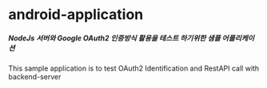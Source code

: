 # android-application

##### NodeJs 서버와 Google OAuth2 인증방식 활용을 테스트 하기위한 샘플 어플리케이션

This sample application is to test OAuth2 Identification and RestAPI call with backend-server